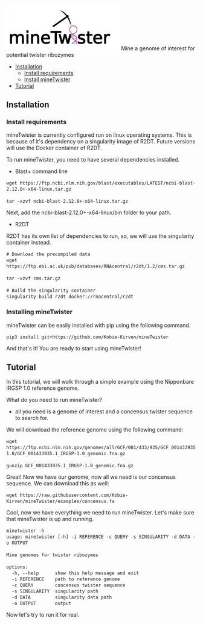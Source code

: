 <img src="https://github.com/Kobie-Kirven/mineTwister/blob/main/static/logo.png" width="300">
Mine a genome of interest for potential twister ribozymes

- [Installation](#installation)
    - [Install requirements](#install-requirements)
    - [Install mineTwister](#install-minetwister)
- [Tutorial](#tutorial)

## **Installation** 


### **Install requirements**

mineTwister is currently configured run on linux operating systems. This is because of it's dependency on a singularity image of R2DT. Future versions will use the Docker container of R2DT.

To run mineTwister, you need to have several dependencies installed. 

- Blast+ command line
```text
wget https://ftp.ncbi.nlm.nih.gov/blast/executables/LATEST/ncbi-blast-2.12.0+-x64-linux.tar.gz

tar -xzvf ncbi-blast-2.12.0+-x64-linux.tar.gz
```
Next, add the ncbi-blast-2.12.0+-x64-linux/bin folder to your path. 

- R2DT

R2DT has its own list of dependencies to run, so, we will use the singularity container instead. 

```
# Download the precompiled data
wget https://ftp.ebi.ac.uk/pub/databases/RNAcentral/r2dt/1.2/cms.tar.gz

tar -xzvf cms.tar.gz

# Build the singularity container
singularity build r2dt docker://rnacentral/r2dt
```

### **Installing mineTwister**
mineTwister can be easily installed with pip using the following command.
```
pip3 install git+https://github.com/Kobie-Kirven/mineTwister
```

And that's it! You are ready to start using mineTwister!

## **Tutorial**

In this tutorial, we will walk through a simple example using the Nipponbare IRGSP 1.0 reference genome. 

What do you need to run mineTwister?
- all you need is a genome of interest and a concensus twister sequence to search for.

We will download the reference genome using the following command:

```
wget https://ftp.ncbi.nlm.nih.gov/genomes/all/GCF/001/433/935/GCF_001433935.1_IRGSP-1.0/GCF_001433935.1_IRGSP-1.0_genomic.fna.gz

gunzip GCF_001433935.1_IRGSP-1.0_genomic.fna.gz
```

Great! Now we have our genome, now all we need is our concensus sequence. We can download this as well:
```
wget https://raw.githubusercontent.com/Kobie-Kirven/mineTwister/examples/concensus.fa
```

Cool, now we have everything we need to run mineTwister. Let's make sure that mineTwister is up and running.
```
minetwister -h
usage: minetwister [-h] -i REFERENCE -c QUERY -s SINGULARITY -d DATA -o OUTPUT

Mine genomes for twister ribozymes

options:
  -h, --help      show this help message and exit
  -i REFERENCE    path to reference genome
  -c QUERY        concensus twister sequence
  -s SINGULARITY  singularity path
  -d DATA         singularity data path
  -o OUTPUT       output
```

Now let's try to run it for real. 